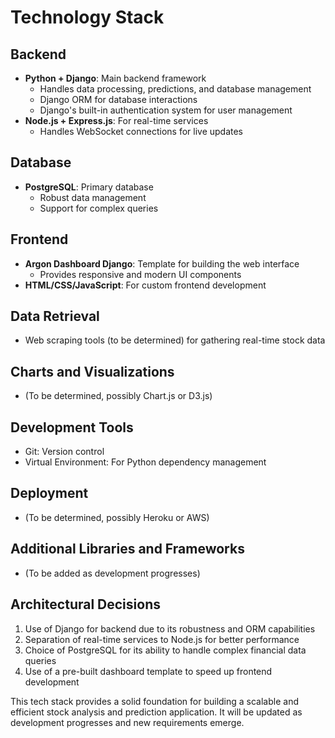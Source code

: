 # Technology Stack

## Backend
- **Python + Django**: Main backend framework
  - Handles data processing, predictions, and database management
  - Django ORM for database interactions
  - Django's built-in authentication system for user management
- **Node.js + Express.js**: For real-time services
  - Handles WebSocket connections for live updates

## Database
- **PostgreSQL**: Primary database
  - Robust data management
  - Support for complex queries

## Frontend
- **Argon Dashboard Django**: Template for building the web interface
  - Provides responsive and modern UI components
- **HTML/CSS/JavaScript**: For custom frontend development

## Data Retrieval
- Web scraping tools (to be determined) for gathering real-time stock data

## Charts and Visualizations
- (To be determined, possibly Chart.js or D3.js)

## Development Tools
- Git: Version control
- Virtual Environment: For Python dependency management

## Deployment
- (To be determined, possibly Heroku or AWS)

## Additional Libraries and Frameworks
- (To be added as development progresses)

## Architectural Decisions
1. Use of Django for backend due to its robustness and ORM capabilities
2. Separation of real-time services to Node.js for better performance
3. Choice of PostgreSQL for its ability to handle complex financial data queries
4. Use of a pre-built dashboard template to speed up frontend development

This tech stack provides a solid foundation for building a scalable and efficient stock analysis and prediction application. It will be updated as development progresses and new requirements emerge.